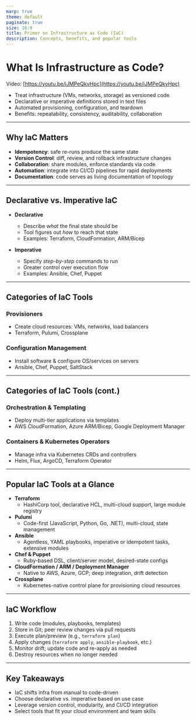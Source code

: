 ```yaml
---
marp: true
theme: default
paginate: true
size: 16:9
title: Primer on Infrastructure as Code (IaC)
description: Concepts, benefits, and popular tools
---
```


# What Is Infrastructure as Code?

Video: [https://youtu.be/iJMPeQkvHpc](https://youtu.be/iJMPeQkvHpc)

- Treat infrastructure (VMs, networks, storage) as versioned code
- Declarative or imperative definitions stored in text files
- Automated provisioning, configuration, and teardown
- Benefits: repeatability, consistency, auditability, collaboration

---

## Why IaC Matters

- **Idempotency**: safe re-runs produce the same state
- **Version Control**: diff, review, and rollback infrastructure changes
- **Collaboration**: share modules, enforce standards via code
- **Automation**: integrate into CI/CD pipelines for rapid deployments
- **Documentation**: code serves as living documentation of topology

---

## Declarative vs. Imperative IaC

- **Declarative**
    - Describe *what* the final state should be
    - Tool figures out *how* to reach that state
    - Examples: Terraform, CloudFormation, ARM/Bicep

- **Imperative**
    - Specify *step-by-step* commands to run
    - Greater control over execution flow
    - Examples: Ansible, Chef, Puppet

---

## Categories of IaC Tools

### **Provisioners**

- Create cloud resources: VMs, networks, load balancers
- Terraform, Pulumi, Crossplane

### **Configuration Management**

- Install software & configure OS/services on servers
- Ansible, Chef, Puppet, SaltStack

---

## Categories of IaC Tools (cont.)

### **Orchestration & Templating**

- Deploy multi-tier applications via templates
- AWS CloudFormation, Azure ARM/Bicep, Google Deployment Manager

### **Containers & Kubernetes Operators**

- Manage infra via Kubernetes CRDs and controllers
- Helm, Flux, ArgoCD, Terraform Operator

---

## Popular IaC Tools at a Glance

* **Terraform**  
  * HashiCorp tool, declarative HCL, multi-cloud support, large module registry
* **Pulumi**  
  * Code-first (JavaScript, Python, Go, .NET), multi-cloud, state management
* **Ansible**  
  * Agentless, YAML playbooks, imperative or idempotent tasks, extensive modules
* **Chef & Puppet**  
  * Ruby-based DSL, client/server model, desired-state configs
* **CloudFormation / ARM / Deployment Manager**  
  * Native to AWS, Azure, GCP; deep integration, drift detection
* **Crossplane**  
  * Kubernetes-native control plane for provisioning cloud resources

---

## IaC Workflow

1. Write code (modules, playbooks, templates)
2. Store in Git; peer review changes via pull requests
3. Execute plan/preview (e.g., `terraform plan`)
4. Apply changes (`terraform apply`, `ansible-playbook`, etc.)
5. Monitor drift; update code and re-apply as needed
6. Destroy resources when no longer needed

---

## Key Takeaways

- IaC shifts infra from manual to code-driven
- Choose declarative vs. imperative based on use case
- Leverage version control, modularity, and CI/CD integration
- Select tools that fit your cloud environment and team skills